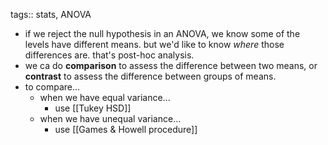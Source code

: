 tags:: stats, ANOVA

- if we reject the null hypothesis in an ANOVA, we know some of the levels have different means. but we'd like to know *where* those differences are. that's post-hoc analysis.
- we ca do **comparison** to assess the difference between two means, or **contrast** to assess the difference between groups of means.
- to compare...
	- when we have equal variance...
		- use [[Tukey HSD]]
	- when we have unequal variance...
		- use [[Games & Howell procedure]]